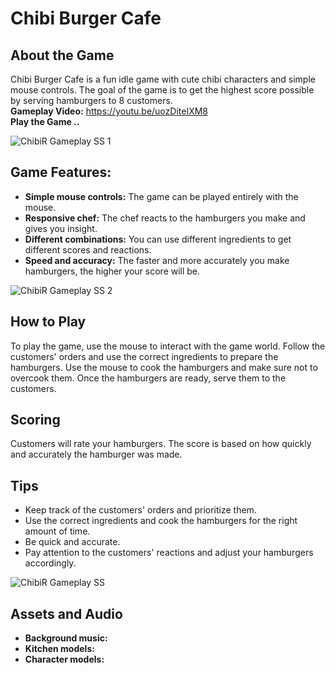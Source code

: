 # Chibi Burger Cafe

## About the Game

Chibi Burger Cafe is a fun idle game with cute chibi characters and simple mouse controls. The goal of the game is to get the highest score possible by serving hamburgers to 8 customers. <br>
**Gameplay Video:** https://youtu.be/uozDiteIXM8 
<br>
**Play the Game ..**

![ChibiR Gameplay SS 1](https://github.com/Lucid-Karma/Idle-Tycoon-Restaurant/assets/88732917/361f8e87-cb20-4759-a76f-8584c35bce71)

## Game Features:

- **Simple mouse controls:** The game can be played entirely with the mouse.
- **Responsive chef:** The chef reacts to the hamburgers you make and gives you insight.
- **Different combinations:** You can use different ingredients to get different scores and reactions.
- **Speed and accuracy:** The faster and more accurately you make hamburgers, the higher your score will be.

![ChibiR Gameplay SS 2](https://github.com/Lucid-Karma/Idle-Tycoon-Restaurant/assets/88732917/71b99ec9-0464-40e7-bd07-b7aa4a1fa7d7)

## How to Play

To play the game, use the mouse to interact with the game world. Follow the customers' orders and use the correct ingredients to prepare the hamburgers. Use the mouse to cook the hamburgers and make sure not to overcook them. Once the hamburgers are ready, serve them to the customers.

## Scoring

Customers will rate your hamburgers. The score is based on how quickly and accurately the hamburger was made.

## Tips

- Keep track of the customers' orders and prioritize them.
- Use the correct ingredients and cook the hamburgers for the right amount of time.
- Be quick and accurate.
- Pay attention to the customers' reactions and adjust your hamburgers accordingly.

![ChibiR Gameplay SS](https://github.com/Lucid-Karma/Idle-Tycoon-Restaurant/assets/88732917/53e63ef7-5016-4107-8032-742f81d659f6)

## Assets and Audio
- **Background music:**
- **Kitchen models:**
- **Character models:**
